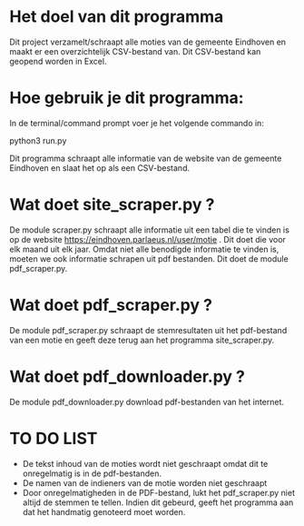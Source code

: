 # Het doel van dit programma
Dit project verzamelt/schraapt alle moties van de gemeente Eindhoven en maakt er een overzichtelijk CSV-bestand van. Dit CSV-bestand kan geopend worden in Excel.

# Hoe gebruik je dit programma:
In de terminal/command prompt voer je het volgende commando in:

python3 run.py

Dit programma schraapt alle informatie van de website van de gemeente Eindhoven en slaat het op als een CSV-bestand.

# Wat doet site_scraper.py ?
De module scraper.py schraapt alle informatie uit een tabel die te vinden is op de website https://eindhoven.parlaeus.nl/user/motie . Dit doet die voor elk maand uit elk jaar. Omdat niet alle benodigde informatie te vinden is, moeten we ook informatie schrapen uit pdf bestanden. Dit doet de module pdf_scraper.py.

# Wat doet pdf_scraper.py ? 
De module pdf_scraper.py schraapt de stemresultaten uit het pdf-bestand van een motie en geeft deze terug aan het programma site_scraper.py.

# Wat doet pdf_downloader.py ? 
De module pdf_downloader.py download pdf-bestanden van het internet.

# TO DO LIST
- De tekst inhoud van de moties wordt niet geschraapt omdat dit te onregelmatig is in de pdf-bestanden.
- De namen van de indieners van de motie worden niet geschraapt
- Door onregelmatigheden in de PDF-bestand, lukt het pdf_scraper.py niet altijd de stemmen te tellen. Indien dit gebeurd, geeft het programma aan dat het handmatig genoteerd moet worden.
